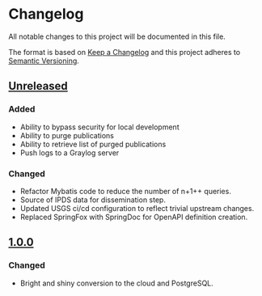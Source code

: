# Changelog
All notable changes to this project will be documented in this file.

The format is based on [Keep a Changelog](http://keepachangelog.com/en/1.0.0/)
and this project adheres to [Semantic Versioning](http://semver.org/spec/v2.0.0.html).

## [Unreleased](https://github.com/usgs/pubs-services/compare/pubs-services-1.0.0...master)
### Added
  - Ability to bypass security for local development
  - Ability to purge publications
  - Ability to retrieve list of purged publications
  - Push logs to a Graylog server
### Changed
  - Refactor Mybatis code to reduce the number of n+1++ queries.
  - Source of IPDS data for dissemination step.
  - Updated USGS ci/cd configuration to reflect trivial upstream changes.
  - Replaced SpringFox with SpringDoc for OpenAPI definition creation.

## [1.0.0](https://github.com/usgs/pubs-services/compare/pubs-services-0.9.4...pubs-services-1.0.0)
### Changed
  - Bright and shiny conversion to the cloud and PostgreSQL.
